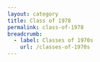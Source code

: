 ```yaml
---
layout: category
title: Class of 1978
permalink: class-of-1978
breadcrumb:
  - label: Classes of 1970s
    url: /classes-of-1970s
---
```

